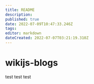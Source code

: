 ```yaml
---
title: README
description: 
published: true
date: 2022-07-09T10:47:33.246Z
tags: 
editor: markdown
dateCreated: 2022-07-07T03:21:19.310Z
---
```


# wikijs-blogs
test test test

